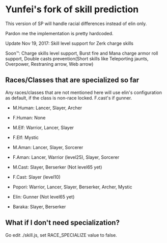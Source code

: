 # Yunfei's fork of skill prediction

This version of SP will handle racial differences instead of elin only.

Pardon me the implementation is pretty hardcoded.

Update Nov 19, 2017: Skill level support for Zerk charge skills


Soon™: Charge skills level support, Burst fire and Mana charge armor roll support, Double casts prevention(Short skills like Teleporting jaunts, Overpower, Restraning arrow, Web arrow)


## Races/Classes that are specialized so far

Any races/classes that are not mentioned here will use elin's configuration as default, if the class is non-race locked. F.cast's if gunner.

- M.Human: Lancer, Slayer, Archer

- F.Human: None

- M.Elf: Warrior, Lancer, Slayer

- F.Elf: Mystic

- M.Aman: Lancer, Slayer, Sorcerer

- F.Aman: Lancer, Warrior (level25), Slayer, Sorcerer

- M.Cast: Slayer, Berserker (Not level65 yet)

- F.Cast: Slayer (level10)

- Popori: Warrior, Lancer, Slayer, Berserker, Archer, Mystic

- Elin: Gunner (Not level65 yet)

- Baraka: Slayer, Berserker


## What if I don't need specialization?

Go edit ./skill.js, set RACE_SPECIALIZE value to false.
